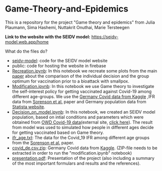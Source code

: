 # Game-Theory-and-Epidemics

This is a repository for the project "Game theory and epidemics" from Julia Plaumann, Sima Hashemi, Nuttakrit Onuthai, Marie Tersteegen

__Link to the website with the SEIDV model:__ https://seidv-model.web.app/home

What do the files do?

* [seidv-model](https://github.com/liapla/Game-Theory-and-Epidemics/tree/main/seidv-model): code for the SEIDV model website
* public: code for hosting the website in firebase
* [Recreation.ipynb](https://github.com/liapla/Game-Theory-and-Epidemics/blob/main/Recreation.ipynb): In this notebook we recreate some plots from the main [paper](https://www.pnas.org/doi/full/10.1073/pnas.1731324100) about the comparison of the individual decision and the group optimum for vaccination prior to a bioattack with smallpox.
* [Modification.ipynb](https://github.com/liapla/Game-Theory-and-Epidemics/blob/main/Modification.ipynb): In this notebook we use Game theory to investigate the self-interest policy for getting vaccinated against Covid-19 among different age-groups. We use the [Germany Covid data from Kaggle](https://www.kaggle.com/datasets/headsortails/covid19-tracking-germany?resource=download&select=covid_de.csv) ,IFR data from [Sorenson et al.](https://www.thelancet.com/journals/lancet/article/PIIS0140-6736(21)02867-1/fulltext#seccestitle140) paper and Germany population data from [Statista website](https://de.statista.com/statistik/daten/studie/1365/umfrage/bevoelkerung-deutschlands-nach-altersgruppen/).
* [Decision_on_model.ipynb](https://github.com/liapla/Game-Theory-and-Epidemics/blob/main/Decision_on_model.ipynb): In this notebook, we created an SEIDV model population, based on intial conditions and parameters which were obtained from [OWD Covid-19 data](https://github.com/liapla/Game-Theory-and-Epidemics/blob/main/owd_data_ger.csv)(external site, [click here](https://ourworldindata.org/coronavirus-source-data)). The result from model was used to simulated how people in different ages decide for getting vaccinated based on Game theory.
* [ifr_age.txt](https://github.com/liapla/Game-Theory-and-Epidemics/blob/main/ifr_age.txt): The data for the Covid_19 IFR among different age groups from the [Sorenson et al.](https://www.thelancet.com/journals/lancet/article/PIIS0140-6736(21)02867-1/fulltext#seccestitle140) paper.
* [covid_de.csv.zip](https://github.com/liapla/Game-Theory-and-Epidemics/blob/main/covid_de.csv.zip): Germany Covid data from [Kaggle](https://www.kaggle.com/datasets/headsortails/covid19-tracking-germany?resource=download&select=covid_de.csv). (ZIP-file needs to be extracted in order to run the "modification.ipynb" notebook)
* [presentation.pdf](https://github.com/liapla/Game-Theory-and-Epidemics/blob/main/presentation.pdf): Presentation of the project (also including a summary of the most important formulars and results and the references).
